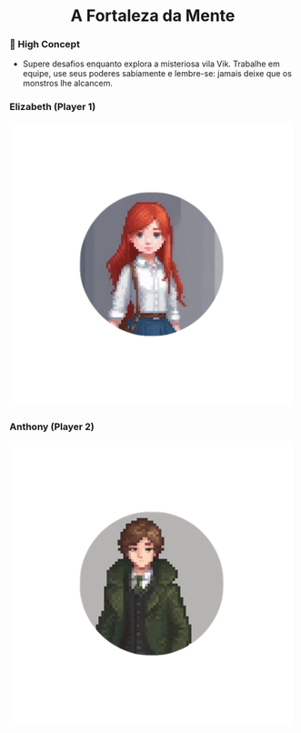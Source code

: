 <h1 align="center"> 
	A Fortaleza da Mente
</h1>

### 🧠 High Concept
 - Supere desafios enquanto explora a misteriosa vila Vik. Trabalhe em equipe, use seus poderes sabiamente e lembre-se: jamais deixe que os monstros lhe alcancem.

### Elizabeth (Player 1)
<img src="Assets/eLIZABETH (1).png">

### Anthony (Player 2)
<img src="Assets/Anthony_semfundo.png">
